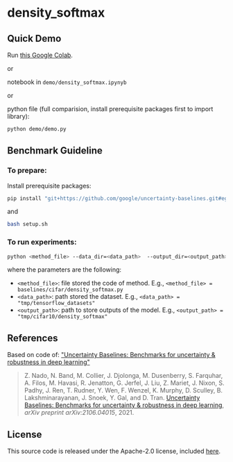 # density_softmax
## <a name="demo"></a> Quick Demo
Run [this Google Colab](https://colab.research.google.com/drive/1zU13WPQRfZzfW609f0OxseSkhZiGTw5N?usp=share_link).

or

notebook in `demo/density_softmax.ipynyb`

or 

python file (full comparision, install prerequisite packages first to import library):
```sh
python demo/demo.py
```

## <a name="guideline"></a> Benchmark Guideline
### <a name="prepare"></a> To prepare:
Install prerequisite packages:
```sh
pip install "git+https://github.com/google/uncertainty-baselines.git#egg=uncertainty_baselines"
```

and

```sh
bash setup.sh
```

### <a name="experiments"></a> To run experiments:
```sh
python <method_file> --data_dir=<data_path>  --output_dir=<output_path> --use_gpu="True" --num_cores="1" 
```
where the parameters are the following:
- `<method_file>`: file stored the code of method. E.g., `<method_file> = baselines/cifar/density_softmax.py`
- `<data_path>`: path stored the dataset. E.g., `<data_path> = "tmp/tensorflow_datasets"`
- `<output_path>`: path to store outputs of the model. E.g., `<output_path> = "tmp/cifar10/density_softmax"`

## References
Based on code of: ["Uncertainty Baselines: Benchmarks for uncertainty & robustness in deep learning"](https://github.com/google/uncertainty-baselines)
> Z. Nado, N. Band, M. Collier, J. Djolonga, M. Dusenberry,
> S. Farquhar, A. Filos, M. Havasi, R. Jenatton, G.
> Jerfel, J. Liu, Z. Mariet, J. Nixon, S. Padhy, J. Ren, T.
> Rudner, Y. Wen, F. Wenzel, K. Murphy, D. Sculley, B.
> Lakshminarayanan, J. Snoek, Y. Gal, and D. Tran.
> [Uncertainty Baselines:  Benchmarks for uncertainty & robustness in deep learning](https://arxiv.org/abs/2106.04015),
> _arXiv preprint arXiv:2106.04015_, 2021.

## License
This source code is released under the Apache-2.0 license, included [here](LICENSE).